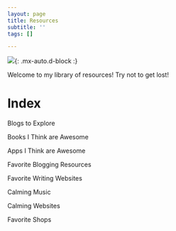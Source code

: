 ```yaml
---
layout: page
title: Resources
subtitle: ''
tags: []

---
```

![](https://64.media.tumblr.com/tumblr_mbeciwFWqe1roozkr.gif){: .mx-auto.d-block :}

Welcome to my library of resources! Try not to get lost!

# Index

Blogs to Explore

Books I Think are Awesome

Apps I Think are Awesome

Favorite Blogging Resources

Favorite Writing Websites

Calming Music

Calming Websites

Favorite Shops